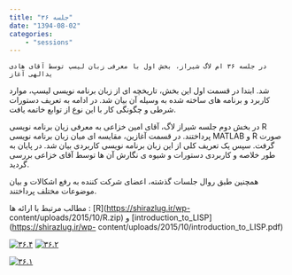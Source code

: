 ```yaml
---
title: "جلسه ۳۶"
date: "1394-08-02"
categories:
    - "sessions"
---
```

    در جلسه ۳۶ ام لاگ شیراز، بخش اول با معرفی زبان لیسپ توسط آقای هادی یدالهی آغاز
شد. ابتدا در قسمت اول این بخش، تاریخچه ای از زبان برنامه نویسی لیسپ، موارد
کاربرد و برنامه های ساخته شده به وسیله آن بیان شد. در ادامه به تعریف دستورات
شرطی و چگونگی کار با این نوع از توابع خاتمه یافت.

در بخش دوم جلسه شیراز لاگ، آقای امین خزاعی به معرفی زیان برنامه نویسی R
پرداختند. در قسمت آغازین، مقایسه ای میان زبان برنامه نویسی MATLAB و R صورت
گرفت. سپس یک تعریف کلی از این زبان برنامه نویسی کاربردی بیان شد. در پایان به
طور خلاصه و کاربردی دستورات و شیوه ی نگارش آن ها توسط آقای خزاعی بررسی گردید.

همچنین طبق روال جلسات گذشته، اعضای شرکت کننده به رفع اشکالات و بیان موضوعات
مختلف پرداختند.

مطالب مرتبط با ارائه ها : [R](https://shirazlug.ir/wp-
content/uploads/2015/10/R.zip) و
[introduction_to_LISP](https://shirazlug.ir/wp-
content/uploads/2015/10/introduction_to_LISP.pdf)

[![۳۶.۴](../../img/936611a8-fdbb-11e6-86dd-a088b4d860141488289275.503092.jpeg)](img/936611a8-fdbb-11e6-86dd-a088b4d860141488289275.503092.jpeg)
[![۳۶.۲](../../img/93661536-fdbb-11e6-86dd-a088b4d860141488289275.5031624.jpeg)](img/93661536-fdbb-11e6-86dd-a088b4d860141488289275.5031624.jpeg)

[![۳۶.۱](../../img/9366177a-fdbb-11e6-86dd-a088b4d860141488289275.5032177.jpeg)](img/9366177a-fdbb-11e6-86dd-a088b4d860141488289275.5032177.jpeg)
